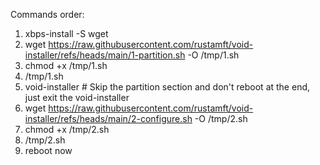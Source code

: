 Commands order:
1) xbps-install -S wget
2) wget https://raw.githubusercontent.com/rustamft/void-installer/refs/heads/main/1-partition.sh -O /tmp/1.sh
3) chmod +x /tmp/1.sh
4) /tmp/1.sh
5) void-installer # Skip the partition section and don't reboot at the end, just exit the void-installer
6) wget https://raw.githubusercontent.com/rustamft/void-installer/refs/heads/main/2-configure.sh -O /tmp/2.sh
7) chmod +x /tmp/2.sh
8) /tmp/2.sh
9) reboot now
